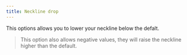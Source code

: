 ```yaml
---
title: Neckline drop
---
```


This options allows you to lower your neckline below the defalt.

> This option also allows negative values, they will raise the neckline higher than the default.